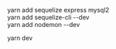 ﻿yarn add sequelize express mysql2  
yarn add sequelize-cli --dev  
yarn add nodemon --dev  


yarn dev